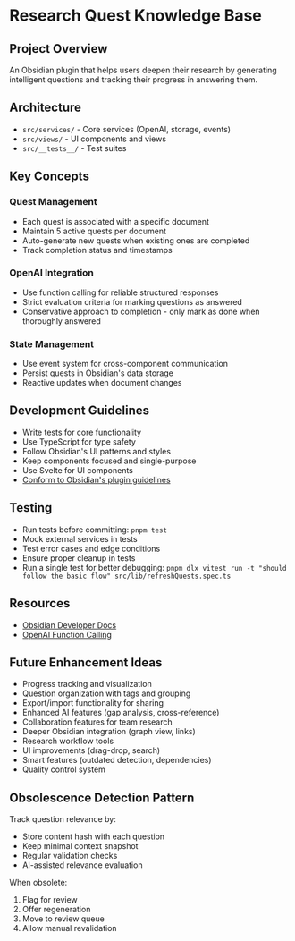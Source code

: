 # Research Quest Knowledge Base

## Project Overview

An Obsidian plugin that helps users deepen their research by generating intelligent questions and tracking their progress in answering them.

## Architecture

- `src/services/` - Core services (OpenAI, storage, events)
- `src/views/` - UI components and views
- `src/__tests__/` - Test suites

## Key Concepts

### Quest Management

- Each quest is associated with a specific document
- Maintain 5 active quests per document
- Auto-generate new quests when existing ones are completed
- Track completion status and timestamps

### OpenAI Integration

- Use function calling for reliable structured responses
- Strict evaluation criteria for marking questions as answered
- Conservative approach to completion - only mark as done when thoroughly answered

### State Management

- Use event system for cross-component communication
- Persist quests in Obsidian's data storage
- Reactive updates when document changes

## Development Guidelines

- Write tests for core functionality
- Use TypeScript for type safety
- Follow Obsidian's UI patterns and styles
- Keep components focused and single-purpose
- Use Svelte for UI components
- [Conform to Obsidian's plugin guidelines](https://docs.obsidian.md/Plugins/Releasing/Plugin+guidelines)

## Testing

- Run tests before committing: `pnpm test`
- Mock external services in tests
- Test error cases and edge conditions
- Ensure proper cleanup in tests
- Run a single test for better debugging: `pnpm dlx vitest run -t "should follow the basic flow" src/lib/refreshQuests.spec.ts`

## Resources

- [Obsidian Developer Docs](https://docs.obsidian.md/Home)
- [OpenAI Function Calling](https://platform.openai.com/docs/guides/function-calling)

## Future Enhancement Ideas

- Progress tracking and visualization
- Question organization with tags and grouping
- Export/import functionality for sharing
- Enhanced AI features (gap analysis, cross-reference)
- Collaboration features for team research
- Deeper Obsidian integration (graph view, links)
- Research workflow tools
- UI improvements (drag-drop, search)
- Smart features (outdated detection, dependencies)
- Quality control system

## Obsolescence Detection Pattern

Track question relevance by:
- Store content hash with each question
- Keep minimal context snapshot
- Regular validation checks
- AI-assisted relevance evaluation

When obsolete:
1. Flag for review
2. Offer regeneration
3. Move to review queue
4. Allow manual revalidation
